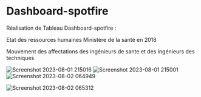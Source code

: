 # Dashboard-spotfire
Réalisation de Tableau Dashboard-spotfire :

Etat des ressources humaines Ministère de la santé en 2018

Mouvement des affectations des ingénieurs de sante et des ingénieurs des techniques



![Screenshot 2023-08-01 215016](https://github.com/appistore/Dashboard-spotfire/assets/108524748/df7caeed-0dbf-490d-b5f3-99c70e3c77b6)
![Screenshot 2023-08-01 215001](https://github.com/appistore/Dashboard-spotfire/assets/108524748/5122bc25-cc7a-463f-a387-eef555404ae7)
![Screenshot 2023-08-02 064949](https://github.com/appistore/Dashboard-spotfire/assets/108524748/2e4c1ec8-c03e-409e-a362-b1ffaf1e9b89)

![Screenshot 2023-08-02 065312](https://github.com/appistore/Dashboard-spotfire/assets/108524748/072d472c-6140-42c1-aba9-d3ef1a98e4d6)

